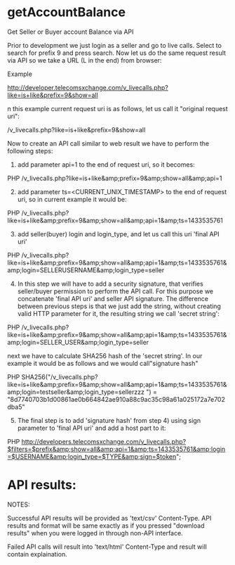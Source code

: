 # getAccountBalance
Get Seller or Buyer account Balance via API

Prior to development we just login as a seller and go to live calls.
Select to search for prefix 9 and press search.
Now let us do the same request result via API so we take a URL (L in the end) from browser:

Example

http://developer.telecomsxchange.com/v_livecalls.php?like=is+like&prefix=9&show=all


n this example current request uri is as follows, let us call it "original request uri": 

/v_livecalls.php?like=is+like&amp;prefix=9&amp;show=all

Now to create an API call similar to web result we have to perform the following steps:

1) add parameter api=1 to the end of request uri, so it becomes:

PHP
/v_livecalls.php?like=is+like&amp;amp;prefix=9&amp;amp;show=all&amp;amp;api=1


2) add parameter ts=<CURRENT_UNIX_TIMESTAMP> to the end of request uri, so in current example it would be:

PHP
/v_livecalls.php?like=is+like&amp;amp;prefix=9&amp;amp;show=all&amp;amp;api=1&amp;amp;ts=1433535761

3) add seller(buyer) login and login_type, and let us call this uri 'final API uri' 

PHP
/v_livecalls.php?like=is+like&amp;amp;prefix=9&amp;amp;show=all&amp;amp;api=1&amp;amp;ts=1433535761&amp;amp;login=SELLERUSERNAME&amp;amp;login_type=seller


4) In this step we will have to add a security signature, that verifies seller/buyer permission to perform the API call.
For this purpose we concatenate 'final API uri' and seller API signature. The difference between previous steps is that we just add the string, without creating valid HTTP parameter for it, the resulting string we call 'secret string':

PHP
/v_livecalls.php?like=is+like&amp;amp;prefix=9&amp;amp;show=all&amp;amp;api=1&amp;amp;ts=1433535761&amp;amp;login=SELLER_USER&amp;amp;login_type=seller

next we have to calculate SHA256 hash of the 'secret string'. In our example it would be as follows and we would call"signature hash"

PHP
SHA256("/v_livecalls.php?like=is+like&amp;amp;prefix=9&amp;amp;show=all&amp;amp;api=1&amp;amp;ts=1433535761&amp;amp;login=testseller&amp;amp;login_type=sellerzzz
") = "8d7740703b1d00861ae0b664842ae910a88c9ac35c98a61a025172a7e702dba5"


5) The final step is to add 'signature hash' from step 4) using sign parameter to 'final API uri' and add a host part to it:

PHP
http://developers.telecomsxchange.com/v_livecalls.php?$filters=$prefix&amp;show=all&amp;api=1&amp;ts=1433535761&amp;login=$USERNAME&amp;login_type=$TYPE&amp;sign=$token";





# API results:

NOTES:

Successful API results will be provided as 'text/csv' Content-Type. API results and format will be same exactly as if you pressed "download results" when you were logged in through non-API interface.

Failed API calls will result into 'text/html' Content-Type and result will contain explaination.

